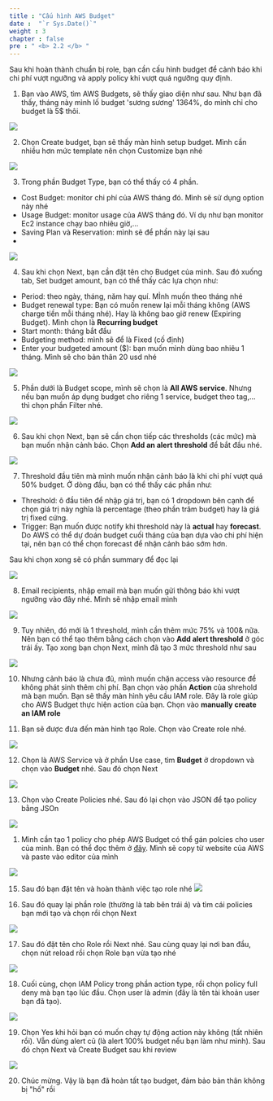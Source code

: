 ```yaml
---
title : "Cấu hình AWS Budget"
date :  "`r Sys.Date()`" 
weight : 3
chapter : false
pre : " <b> 2.2 </b> "
---
```


Sau khi hoàn thành chuẩn bị role, bạn cần cấu hình budget để cảnh báo khi chi phí vượt ngưỡng và apply policy khi vượt quá ngưỡng quy định.

1. Bạn vào AWS, tìm AWS Budgets, sẽ thấy giao diện như sau. Như bạn đã thấy, tháng này mình lố budget 'sương sương' 1364%, do mình chỉ cho budget là 5$ thôi. 

![](/images/2023-07-29-11-39-06.png)

2. Chọn Create budget, bạn sẽ thấy màn hình setup budget. Mình cần nhiều hơn mức template nên chọn Customize bạn nhé

![](/images/2023-07-29-11-41-20.png)

3. Trong phần Budget Type, bạn có thể thấy có 4 phần. 
- Cost Budget: monitor chi phí của AWS tháng đó. Mình sẽ sử dụng option này nhé
- Usage Budget: monitor usage của AWS tháng đó. Ví dụ như bạn monitor Ec2 instance chạy bao nhiêu giờ,...
- Saving Plan và Reservation: mình sẽ để phần này lại sau
- 
![](/images/2023-07-29-11-44-29.png)

4. Sau khi chọn Next, bạn cần đặt tên cho Budget của mình. Sau đó xuống tab, Set budget amount, bạn có thể thấy các lựa chọn như:
- Period: theo ngày, tháng, năm hay quí. MÌnh muốn theo tháng nhé
- Budget renewal type: Bạn có muốn renew lại mỗi tháng không (AWS charge tiền mỗi tháng nhé). Hay là không bao giờ renew (Expiring Budget). Mình chọn là **Recurring budget**
- Start month: tháng bắt đầu
- Budgeting method: mình sẽ để là Fixed (cố định)
- Enter your budgeted amount ($): bạn muốn mình dùng bao nhiêu 1 tháng. Mình sẽ cho bản thân 20 usd nhé
 
![](/images/2023-07-29-11-49-28.png)

5. Phần dưới là Budget scope, mình sẽ chọn là **All AWS service**. Nhưng nếu bạn muốn áp dụng budget cho riêng 1 service, budget theo tag,... thì chọn phần Filter nhé. 

![](/images/2023-07-29-11-51-06.png)

6. Sau khi chọn Next, bạn sẽ cần chọn tiếp các thresholds (các mức) mà bạn muốn nhận cảnh báo. Chọn **Add an alert threshold** để bắt đầu nhé.

![](/images/2023-07-29-11-52-18.png)

7. Threshold đầu tiên mà mình muốn nhận cảnh báo là khi chi phí vượt quá 50% budget. Ở dòng đầu, bạn có thể thấy các phần như:
- Threshold: ô đầu tiên để nhập giá trị, bạn có 1 dropdown bên cạnh để chọn giá trị này nghĩa là percentage (theo phần trăm budget) hay là giá trị fixed cứng. 
- Trigger: Bạn muốn được notify khi threshold này là **actual** hay **forecast**. Do AWS có thể dự đoán budget cuối tháng của bạn dựa vào chi phí hiện tại, nên bạn có thể chọn forecast để nhận cảnh báo sớm hơn.

Sau khi chọn xong sẽ có phần summary để đọc lại

![](/images/2023-07-29-11-55-42.png)

8. Email recipients, nhập email mà bạn muốn gửi thông báo khi vượt ngưỡng vào đây nhé. Mình sẽ nhập email mình

![](/images/2023-07-29-11-57-10.png)

9. Tuy nhiên, đó mới là 1 threshold, mình cần thêm mức 75% và 100& nữa. Nên bạn có thể tạo thêm bằng cách chọn vào **Add alert threshold** ở góc trái ấy. Tạo xong bạn chọn Next, mình đã tạo 3 mức threshold như sau

![](/images/2023-07-29-11-59-19.png)

10. Nhưng cảnh báo là chưa đủ, mình muốn chặn access vào resource để không phát sinh thêm chi phí. Bạn chọn vào phần **Action** của shrehold mà bạn muốn. Bạn sẽ thấy màn hình yêu cầu IAM role. Đây là role giúp cho AWS Budget thực hiện action của bạn. Chọn vào **manually create an IAM role**

11. Bạn sẽ được đưa đến màn hình tạo Role. Chọn vào Create role nhé.

![](/images/2023-07-29-12-09-20.png)

12. Chọn là AWS Service và ở phần Use case, tìm **Budget** ở dropdown và chọn vào **Budget** nhé. Sau đó chọn Next

![](/images/2023-07-29-12-10-25.png)

13. Chọn vào Create Policies nhé. Sau đó lại chọn vào JSON để tạo policy bằng JSOn

![](/images/2023-07-29-12-32-57.png)

1.  Mình cần tạo 1 policy cho phép AWS Budget có thể gán polcies cho user của mình. Bạn có thể đọc thêm ở [đây](https://docs.aws.amazon.com/cost-management/latest/userguide/billing-example-policies.html#example-budgets-IAM-SCP). Mình sẽ copy từ website của AWS và paste vào editor của mình

![](/images/2023-07-29-12-35-34.png)

15. Sau đó bạn đặt tên và hoàn thành việc tạo role nhé
![](/images/2023-07-29-12-37-29.png)

16. Sau đó quay lại phần role (thường là tab bên trái á) và tìm cái policies bạn mới tạo và chọn rồi chọn Next

![](/images/2023-07-29-12-38-42.png)

17. Sau đó đặt tên cho Role rồi Next nhé. Sau cùng quay lại nơi ban đầu, chọn nút reload rồi chọn Role bạn vừa tạo nhé

![](/images/2023-07-29-12-42-53.png)

18. Cuối cùng, chọn IAM Policy trong phần action type, rồi chọn policy full deny mà bạn tạo lúc đầu. Chọn user là admin (đây là tên tài khoản user bạn đã tạo).

![](/images/2023-07-29-12-44-46.png)

19. Chọn Yes khi hỏi bạn có muốn chạy tự động action này không (tất nhiên rồi). Vẫn dùng alert cũ (là alert 100% budget nếu bạn làm như mình). Sau đó chọn Next và Create Budget sau khi review

![](/images/2023-07-29-12-45-46.png)

20. Chúc mừng. Vậy là bạn đã hoàn tất tạo budget, đảm bảo bản thân không bị "hố" rồi